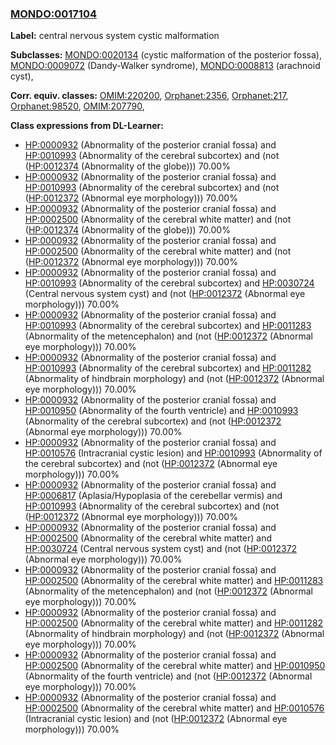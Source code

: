 
### [MONDO:0017104](http://purl.obolibrary.org/obo/MONDO_0017104)
**Label:** central nervous system cystic malformation

**Subclasses:** [MONDO:0020134](http://purl.obolibrary.org/obo/MONDO_0020134) (cystic malformation of the posterior fossa), [MONDO:0009072](http://purl.obolibrary.org/obo/MONDO_0009072) (Dandy-Walker syndrome), [MONDO:0008813](http://purl.obolibrary.org/obo/MONDO_0008813) (arachnoid cyst), 

**Corr. equiv. classes:** [OMIM:220200](http://purl.obolibrary.org/obo/OMIM_220200), [Orphanet:2356](http://www.orpha.net/ORDO/Orphanet_2356), [Orphanet:217](http://www.orpha.net/ORDO/Orphanet_217), [Orphanet:98520](http://www.orpha.net/ORDO/Orphanet_98520), [OMIM:207790](http://purl.obolibrary.org/obo/OMIM_207790), 

**Class expressions from DL-Learner:**

- [HP:0000932](http://purl.obolibrary.org/obo/HP_0000932) (Abnormality of the posterior cranial fossa) and [HP:0010993](http://purl.obolibrary.org/obo/HP_0010993) (Abnormality of the cerebral subcortex) and (not ([HP:0012374](http://purl.obolibrary.org/obo/HP_0012374) (Abnormality of the globe))) 70.00%
- [HP:0000932](http://purl.obolibrary.org/obo/HP_0000932) (Abnormality of the posterior cranial fossa) and [HP:0010993](http://purl.obolibrary.org/obo/HP_0010993) (Abnormality of the cerebral subcortex) and (not ([HP:0012372](http://purl.obolibrary.org/obo/HP_0012372) (Abnormal eye morphology))) 70.00%
- [HP:0000932](http://purl.obolibrary.org/obo/HP_0000932) (Abnormality of the posterior cranial fossa) and [HP:0002500](http://purl.obolibrary.org/obo/HP_0002500) (Abnormality of the cerebral white matter) and (not ([HP:0012374](http://purl.obolibrary.org/obo/HP_0012374) (Abnormality of the globe))) 70.00%
- [HP:0000932](http://purl.obolibrary.org/obo/HP_0000932) (Abnormality of the posterior cranial fossa) and [HP:0002500](http://purl.obolibrary.org/obo/HP_0002500) (Abnormality of the cerebral white matter) and (not ([HP:0012372](http://purl.obolibrary.org/obo/HP_0012372) (Abnormal eye morphology))) 70.00%
- [HP:0000932](http://purl.obolibrary.org/obo/HP_0000932) (Abnormality of the posterior cranial fossa) and [HP:0010993](http://purl.obolibrary.org/obo/HP_0010993) (Abnormality of the cerebral subcortex) and [HP:0030724](http://purl.obolibrary.org/obo/HP_0030724) (Central nervous system cyst) and (not ([HP:0012372](http://purl.obolibrary.org/obo/HP_0012372) (Abnormal eye morphology))) 70.00%
- [HP:0000932](http://purl.obolibrary.org/obo/HP_0000932) (Abnormality of the posterior cranial fossa) and [HP:0010993](http://purl.obolibrary.org/obo/HP_0010993) (Abnormality of the cerebral subcortex) and [HP:0011283](http://purl.obolibrary.org/obo/HP_0011283) (Abnormality of the metencephalon) and (not ([HP:0012372](http://purl.obolibrary.org/obo/HP_0012372) (Abnormal eye morphology))) 70.00%
- [HP:0000932](http://purl.obolibrary.org/obo/HP_0000932) (Abnormality of the posterior cranial fossa) and [HP:0010993](http://purl.obolibrary.org/obo/HP_0010993) (Abnormality of the cerebral subcortex) and [HP:0011282](http://purl.obolibrary.org/obo/HP_0011282) (Abnormality of hindbrain morphology) and (not ([HP:0012372](http://purl.obolibrary.org/obo/HP_0012372) (Abnormal eye morphology))) 70.00%
- [HP:0000932](http://purl.obolibrary.org/obo/HP_0000932) (Abnormality of the posterior cranial fossa) and [HP:0010950](http://purl.obolibrary.org/obo/HP_0010950) (Abnormality of the fourth ventricle) and [HP:0010993](http://purl.obolibrary.org/obo/HP_0010993) (Abnormality of the cerebral subcortex) and (not ([HP:0012372](http://purl.obolibrary.org/obo/HP_0012372) (Abnormal eye morphology))) 70.00%
- [HP:0000932](http://purl.obolibrary.org/obo/HP_0000932) (Abnormality of the posterior cranial fossa) and [HP:0010576](http://purl.obolibrary.org/obo/HP_0010576) (Intracranial cystic lesion) and [HP:0010993](http://purl.obolibrary.org/obo/HP_0010993) (Abnormality of the cerebral subcortex) and (not ([HP:0012372](http://purl.obolibrary.org/obo/HP_0012372) (Abnormal eye morphology))) 70.00%
- [HP:0000932](http://purl.obolibrary.org/obo/HP_0000932) (Abnormality of the posterior cranial fossa) and [HP:0006817](http://purl.obolibrary.org/obo/HP_0006817) (Aplasia/Hypoplasia of the cerebellar vermis) and [HP:0010993](http://purl.obolibrary.org/obo/HP_0010993) (Abnormality of the cerebral subcortex) and (not ([HP:0012372](http://purl.obolibrary.org/obo/HP_0012372) (Abnormal eye morphology))) 70.00%
- [HP:0000932](http://purl.obolibrary.org/obo/HP_0000932) (Abnormality of the posterior cranial fossa) and [HP:0002500](http://purl.obolibrary.org/obo/HP_0002500) (Abnormality of the cerebral white matter) and [HP:0030724](http://purl.obolibrary.org/obo/HP_0030724) (Central nervous system cyst) and (not ([HP:0012372](http://purl.obolibrary.org/obo/HP_0012372) (Abnormal eye morphology))) 70.00%
- [HP:0000932](http://purl.obolibrary.org/obo/HP_0000932) (Abnormality of the posterior cranial fossa) and [HP:0002500](http://purl.obolibrary.org/obo/HP_0002500) (Abnormality of the cerebral white matter) and [HP:0011283](http://purl.obolibrary.org/obo/HP_0011283) (Abnormality of the metencephalon) and (not ([HP:0012372](http://purl.obolibrary.org/obo/HP_0012372) (Abnormal eye morphology))) 70.00%
- [HP:0000932](http://purl.obolibrary.org/obo/HP_0000932) (Abnormality of the posterior cranial fossa) and [HP:0002500](http://purl.obolibrary.org/obo/HP_0002500) (Abnormality of the cerebral white matter) and [HP:0011282](http://purl.obolibrary.org/obo/HP_0011282) (Abnormality of hindbrain morphology) and (not ([HP:0012372](http://purl.obolibrary.org/obo/HP_0012372) (Abnormal eye morphology))) 70.00%
- [HP:0000932](http://purl.obolibrary.org/obo/HP_0000932) (Abnormality of the posterior cranial fossa) and [HP:0002500](http://purl.obolibrary.org/obo/HP_0002500) (Abnormality of the cerebral white matter) and [HP:0010950](http://purl.obolibrary.org/obo/HP_0010950) (Abnormality of the fourth ventricle) and (not ([HP:0012372](http://purl.obolibrary.org/obo/HP_0012372) (Abnormal eye morphology))) 70.00%
- [HP:0000932](http://purl.obolibrary.org/obo/HP_0000932) (Abnormality of the posterior cranial fossa) and [HP:0002500](http://purl.obolibrary.org/obo/HP_0002500) (Abnormality of the cerebral white matter) and [HP:0010576](http://purl.obolibrary.org/obo/HP_0010576) (Intracranial cystic lesion) and (not ([HP:0012372](http://purl.obolibrary.org/obo/HP_0012372) (Abnormal eye morphology))) 70.00%


